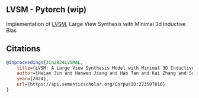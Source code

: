## LVSM - Pytorch (wip)

Implementation of [LVSM](https://haian-jin.github.io/projects/LVSM/), Large View Synthesis with Minimal 3d Inductive Bias

## Citations

```bibtex
@inproceedings{Jin2024LVSMAL,
    title={LVSM: A Large View Synthesis Model with Minimal 3D Inductive Bias},
    author={Haian Jin and Hanwen Jiang and Hao Tan and Kai Zhang and Sai Bi and Tianyuan Zhang and Fujun Luan and Noah Snavely and Zexiang Xu},
    year={2024},
    url={https://api.semanticscholar.org/CorpusID:273507016}
}
```
